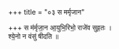 +++
title = "०३ स मर्मृजान"

+++
स म॑र्मृजा॒न आ॒युभि॒रिभो॒ राजे॑व सुव्र॒तः ।  
श्ये॒नो न वंसु॑ षीदति ॥